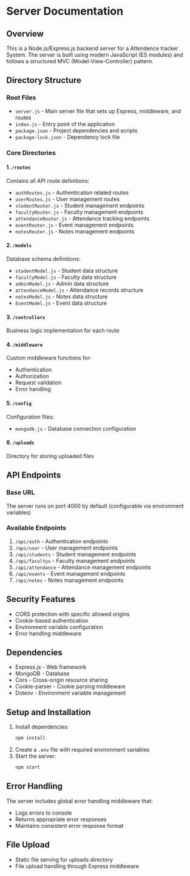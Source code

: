 # Server Documentation

## Overview
This is a Node.js/Express.js backend server for a Attendence  tracker System. The server is built using modern JavaScript (ES modules) and follows a structured MVC (Model-View-Controller) pattern.

## Directory Structure

### Root Files
- `server.js` - Main server file that sets up Express, middleware, and routes
- `index.js` - Entry point of the application
- `package.json` - Project dependencies and scripts
- `package-lock.json` - Dependency lock file

### Core Directories

#### 1. `/routes`
Contains all API route definitions:
- `authRoutes.js` - Authentication related routes
- `userRoutes.js` - User management routes
- `studentRouter.js` - Student management endpoints
- `facultyRouter.js` - Faculty management endpoints
- `attendanceRouter.js` - Attendance tracking endpoints
- `eventRouter.js` - Event management endpoints
- `notesRouter.js` - Notes management endpoints

#### 2. `/models`
Database schema definitions:
- `studentModel.js` - Student data structure
- `facultyModel.js` - Faculty data structure
- `adminModel.js` - Admin data structure
- `attendanceModel.js` - Attendance records structure
- `notesModel.js` - Notes data structure
- `EventModel.js` - Event data structure

#### 3. `/controllers`
Business logic implementation for each route

#### 4. `/middleware`
Custom middleware functions for:
- Authentication
- Authorization
- Request validation
- Error handling

#### 5. `/config`
Configuration files:
- `mongodb.js` - Database connection configuration

#### 6. `/uploads`
Directory for storing uploaded files

## API Endpoints

### Base URL
The server runs on port 4000 by default (configurable via environment variables)

### Available Endpoints
1. `/api/auth` - Authentication endpoints
2. `/api/user` - User management endpoints
3. `/api/students` - Student management endpoints
4. `/api/facultys` - Faculty management endpoints
5. `/api/attendance` - Attendance management endpoints
6. `/api/events` - Event management endpoints
7. `/api/notes` - Notes management endpoints

## Security Features
- CORS protection with specific allowed origins
- Cookie-based authentication
- Environment variable configuration
- Error handling middleware

## Dependencies
- Express.js - Web framework
- MongoDB - Database
- Cors - Cross-origin resource sharing
- Cookie-parser - Cookie parsing middleware
- Dotenv - Environment variable management

## Setup and Installation
1. Install dependencies:
   ```bash
   npm install
   ```
2. Create a `.env` file with required environment variables
3. Start the server:
   ```bash
   npm start
   ```

## Error Handling
The server includes global error handling middleware that:
- Logs errors to console
- Returns appropriate error responses
- Maintains consistent error response format

## File Upload
- Static file serving for uploads directory
- File upload handling through Express middleware 